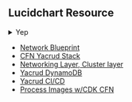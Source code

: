 
## Lucidchart Resource

<details>
<summary>
Yep
</summary>

![Lucid>DRAWIO](lucid-subs-confirmed.png)
</details>

- [Network Blueprint](https://lucid.app/lucidchart/e24f0c25-921f-405d-b910-c704a35b4c6d/edit?viewport_loc=-852%2C-414%2C4175%2C2141%2C0_0&invitationId=inv_2f294941-2fc9-47a0-ba92-d73cdc7773e1)
- [CFN Yacrud Stack](https://lucid.app/lucidchart/e3aafb80-1a1f-48fb-b846-3583e0380714/edit?viewport_loc=-800%2C-747%2C3316%2C1630%2C0_0&invitationId=inv_de394d8a-365d-461d-bb77-86256f478379)
- [Networking Layer, Cluster layer](https://lucid.app/lucidchart/4eca3a66-ae75-4b1d-94bf-0aecefe499bb/edit?viewport_loc=-2697%2C-743%2C5837%2C2966%2C0_0&invitationId=inv_44707e31-f1d7-4334-9bb4-68ddc59a61c5)
- [Yacrud DynamoDB](https://lucid.app/lucidchart/79af4388-e0d1-4cde-8009-5588a5f5a1eb/edit?viewport_loc=181%2C-89%2C1939%2C913%2C0_0&invitationId=inv_20592b35-416d-4cc7-9d75-8020947965d1)
- [Yacrud CI/CD](https://lucid.app/lucidchart/2d20bc15-f1aa-4138-8039-9411ae0be403/edit?viewport_loc=112%2C-364%2C2211%2C1011%2C0_0&invitationId=inv_6c8147b7-e308-4aa6-9bb2-5d7e88dae02a)
- [Process Images w/CDK CFN](https://lucid.app/lucidchart/c4bccdd5-2a07-4284-a5fd-2726348c0bdd/edit?viewport_loc=-935%2C-775%2C3316%2C1516%2C0_0&invitationId=inv_9967975a-6a3b-4f52-9fb6-70b79f33c879)




